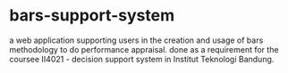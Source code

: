 # bars-support-system

a web application supporting users in the creation and usage of bars methodology to do performance appraisal. done as a requirement for the coursee II4021 - decision support system in Institut Teknologi Bandung.
